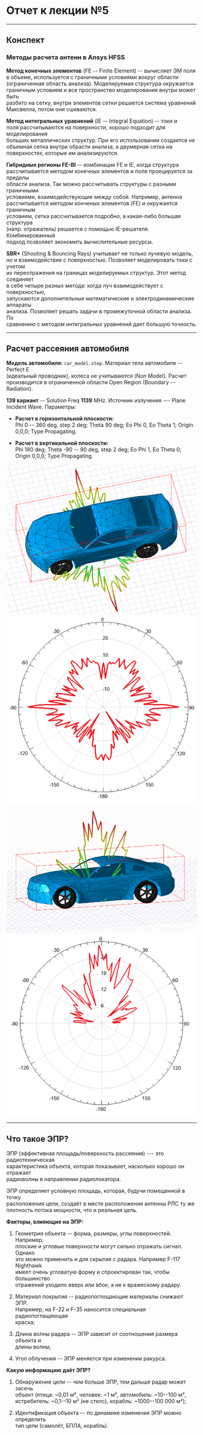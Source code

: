 # Отчет к лекции №5

---

## Конспект  

### Методы расчета антенн в Ansys HFSS  

**Метод конечных элементов** (FE -- Finite Element) -- вычисляет ЭМ поля  
в объеме, используется с граничными условиями вокруг области  
(ограниченная область анализа). Моделируемая структура окружается  
граничным условием и все пространство моделирования внутри может быть  
разбито на сетку, внутри элементов сетки решается система уравнений  
Максвелла, потом они сшиваются.  

**Метод интегральных уравнений** (IE -- Integral Equation) -- токи и  
поля рассчитываются на поверхности, хорошо подходит для моделирования  
больших металлических структур. При его использовании создается не  
объемная сетка внутри обрасти анализа, а двумерная сетка на  
поверхностях, которые им анализируются.  

**Гибридные регионы FE-BI** -- комбинация FE и IE, когда структура  
рассчитывается методом конечных элементов и поле проецируется за пределы  
области анализа. Так можно рассчитывать структуры с разными граничными  
условиями, взаимодействующие между собой. Например, антенна  
рассчитывается методом конченых элементов (FE) и окружается граничным  
условием, сетка рассчитывается подробно, а какая-либо большая структура  
(напр. отражатель) решается с помощью IE-решателя. Комбинированный  
подход позволяет экономить вычислительные ресурсы.  

**SBR+** (Shooting & Bouncing Rays) учитывает не только лучевую модель,  
но и взаимодействие с поверхностью. Позволяет моделировать токи с учетом  
их переотражения на границах моделируемых структур. Этот метод соединяет  
в себе четыре разных метода: когда луч взаимодействует с поверхностью,  
запускаются дополнительные математические и электродинамические аппараты  
анализа. Позволяет решать задачи в промежуточной области анализа. По  
сравнению с методом интегральных уравнений дает большую точность.  

---

## Расчет рассеяния автомобиля 

**Модель автомобиля:** `car_model.step`. Материал тела автомобиля -- Perfect E  
(идеальный проводник), колеса не учитываются (Non Model). Расчет  
производится в ограниченной области Open Region (Boundary -- Radiation).  

**139 вариант** -- Solution Freq **1139** MHz. Источник излучения --- Plane  
Incident Wave. Параметры:  

- **Расчет в горизонтальной плоскости:**  
  Phi 0 -- 360 deg, step 2 deg; Theta 90 deg; Eo Phi 0, Eo Theta 1; Origin  
  0,0,0; Type Propagating.  

- **Расчет в вертикальной плоскости:**  
  Phi 180 deg; Theta -90 -- 90 deg, step 2 deg; Eo Phi 1, Eo Theta 0;  
  Origin 0,0,0; Type Propagating.  

![ЭПР в горизонтальной плоскости, наложенный на модель](images/car_h.png)  
![ЭПР в горизонтальной плоскости](images/rcs_h.png)
![ЭПР в вертикальной плоскости, наложенный на модель](images/car_v.png)  
![ЭПР в вертикальной плоскости](images/rcs_v.png)

---

## Что такое ЭПР? 

ЭПР (эффективная площадь/поверхность рассеяния) --- это радиотехническая  
характеристика объекта, которая показывает, насколько хорошо он отражает  
радиоволны в направлении радиолокатора.  

ЭПР определяет условную площадь, которая, будучи помещенной в точку  
расположения цели, создаёт в месте расположения антенны РЛС ту же  
плотность потока мощности, что и реальная цель.  

**Факторы, влияющие на ЭПР:**  

1. Геометрия объекта -- форма, размеры, углы поверхностей. Например,  
   плоские и угловые поверхности могут сильно отражать сигнал. Однако  
   это можно применить и для скрытия с радара. Например F-117 Nighthawk  
   имеет очень угловатую форму и спроектирован так, чтобы большинство  
   отражений уходило вверх или вбок, а не к вражескому радару.  

2. Материал покрытия -- радиопоглощающие материалы снижают ЭПР.  
   Например, на F-22 и F-35 наносится специальная радиопоглащяющая  
   краска;  

3. Длина волны радара -- ЭПР зависит от соотношения размера объекта и  
   длины волны;  

4. Угол облучения -- ЭПР меняется при изменении ракурса.  

**Какую информацию даёт ЭПР?**  

1. Обнаружение цели -- чем больше ЭПР, тем дальше радар может засечь  
   объект (птица: ~0,01 м², человек: ~1 м², автомобиль: ~10--100 м²,  
   истребитель: ~0,1--10 м² (не стелс), корабль: ~1000--100 000 м²);  

2. Идентификация объекта -- по динамике изменения ЭПР можно определить  
   тип цели (самолёт, БПЛА, корабль).  
